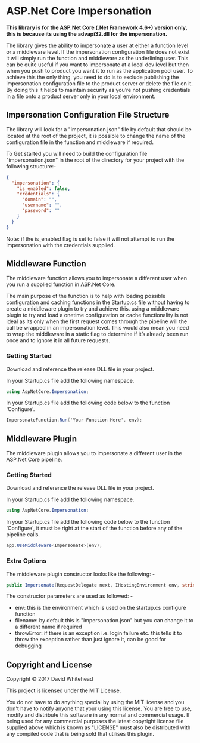 # ASP.Net Core Impersonation

**This library is for the ASP.Net Core (.Net Framework 4.6+) version only, this is because its using the advapi32.dll for the impersonation.**

The library gives the ability to impersonate a user at either a function level or a middleware level. If the impersonation configuration file does not exist it will simply run the function and middleware as the underlining user. 
This can be quite useful if you want to impersonate at a local dev level but then when you push to product you want it to run as the application pool user. To achieve this the only thing, you need to do is to exclude publishing the impersonation configuration file to the product server or delete the file on it. By doing this
it helps to maintain security as you’re not pushing credentials in a file onto a product server only in your local environment.


## Impersonation Configuration File Structure
The library will look for a "impersonation.json" file by default that should be located at the root of the project, it is possible to change the name of the configuration file in the function and middleware if required.

To Get started you will need to build the configuration file "impersonation.json" in the root of the directory for your project with the following structure:-
```json
{
  "impersonation": {
    "is_enabled": false,
    "credentials": {
      "domain": "",
      "username": "",
      "password": ""
    }
  }
}
```

Note: if the is_enabled flag is set to false it will not attempt to run the impersonation with the credentials supplied.

## Middleware Function
The middleware function allows you to impersonate a different user when you run a supplied function in ASP.Net Core. 

The main purpose of the function is to help with loading possible configuration and caching functions in the Startup.cs file without having to create a middleware plugin to try and achieve this. 
using a middleware plugin to try and load a onetime configuration or cache functionality is not ideal as its only when the first request comes through the pipeline will the call be wrapped in
an impersonation level. This would also mean you need to wrap the middleware in a static flag to determine if it’s already been run once and to ignore it in all future requests.

### Getting Started
Download and reference the release DLL file in your project.

In your Startup.cs file add the following namespace.
```C#
using AspNetCore.Impersonation;
```

In your Startup.cs file add the following code below to the function 'Configure'. 
```C#
ImpersonateFunction.Run('Your Function Here', env);
```

## Middleware Plugin
The middleware plugin allows you to impersonate a different user in the ASP.Net Core pipeline. 

### Getting Started
Download and reference the release DLL file in your project.

In your Startup.cs file add the following namespace.
```C#
using AspNetCore.Impersonation;
```

In your Startup.cs file add the following code below to the function 'Configure', it must be right at the start of the function before any of the pipeline calls.
```C#
app.UseMiddleware<Impersonate>(env);
```

### Extra Options
The middleware plugin constructor looks like the following: -

```C#
public Impersonate(RequestDelegate next, IHostingEnvironment env, string filename = "impersonation.json", bool throwError = false)
```

The constructor parameters are used as followed: -

* env: this is the environment which is used on the startup.cs configure function
* filename: by default this is "impersonation.json" but you can change it to a different name if required
* throwError: if there is an exception i.e. login failure etc. this tells it to throw the exception rather than just ignore it, can be good for debugging

## Copyright and License
Copyright &copy; 2017 David Whitehead

This project is licensed under the MIT License.

You do not have to do anything special by using the MIT license and you don't have to notify anyone that your using this license. You are free to use, modify and distribute this software in any normal and commercial usage. If being used for any commercial purposes the latest copyright license file supplied above which is known as "LICENSE" must also be distributed with any compiled code that is being sold that utilises this plugin.